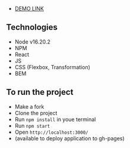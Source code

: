 - [DEMO LINK]()

## Technologies
- Node v16.20.2
- NPM
- React
- JS
- CSS (Flexbox, Transformation)
- BEM

## To run the project
- Make a fork
- Clone the project
- Run `npm install` in youe terminal
- Run `npm start`
- Open `http://localhost:3000/`
- (available to deploy application to gh-pages)
